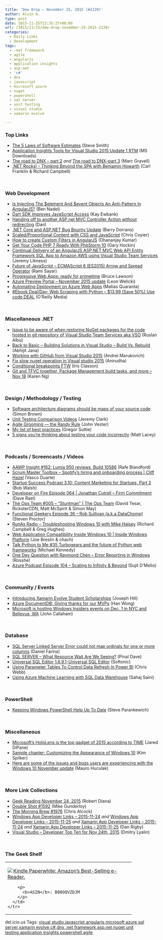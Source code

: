 ```yaml
---
title: 'Dew Drop – November 25, 2015 (#2139)'
author: Alvin A.
type: post
date: 2015-11-25T13:35:27+00:00
url: /2015/11/25/dew-drop-november-25-2015-2139/
categories:
  - Daily Links
  - Development
tags:
  - .net framework
  - agile
  - angularjs
  - application insights
  - asp.net
  - 'c#'
  - dnx
  - javascript
  - microsoft azure
  - nuget
  - powershell
  - sql server
  - unit testing
  - visual studio
  - xamarin evolve

---
```

### <a name="top"></a>Top Links

  * <a href="http://ardalis.com/5-laws-of-software-estimates" target="_blank">The 5 Laws of Software Estimates</a> (Steve Smith)
  * <a href="http://www.microsoft.com/en-us/download/details.aspx?id=50007&WT.mc_id=DX_MVP4025064" target="_blank">Application Insights Tools for Visual Studio 2015 Update 1 RTM</a> (MS Downloads)
  * <a href="http://feedproxy.google.com/~r/CodeCodeAndMoreCode/~3/RYozEBJhXtQ/the-road-to-dnx-part-2.html" target="_blank">The road to DNX &#8211; part 2</a> _and_ <a href="http://feedproxy.google.com/~r/CodeCodeAndMoreCode/~3/g8aHEt_Z6l4/the-road-to-dnxpart-3.html" target="_blank">The road to DNX–part 3</a> (Marc Gravell)
  * <a href="http://www.dotnetrocks.com/default.aspx?ShowNum=1222" target="_blank">.NET Rocks! &#8211; Thinking Beyond the SPA with Benjamin Howarth</a> (Carl Franklin & Richard Campbell)

&nbsp;

### <a name="web"></a>Web Development

  * <a href="http://www.bennadel.com/blog/2959-is-injecting-the-element-and-event-objects-an-anti-pattern-in-angularjs.htm" target="_blank">Is Injecting The $element And $event Objects An Anti-Pattern In AngularJS?</a> (Ben Nadel)
  * <a href="http://www.i-programmer.info/news/98-languages/9207-dart-sdk-improves-javascript-access.html" target="_blank">Dart SDK Improves JavaScript Access</a> (Kay Ewbank)
  * <a href="http://www.productiverage.com/handing-off-to-another-aspnet-mvc-controller-action-without-redirecting" target="_blank">Handing off to another ASP.net MVC Controller Action without redirecting</a> (Dan)
  * <a href="http://blogs.msdn.com/b/webdev/archive/2015/11/24/net-core-and-asp-net-bug-bounty-update.aspx?WT.mc_id=DX_MVP4025064" target="_blank">.NET Core and ASP.NET Bug Bounty Update</a> (Barry Dorrans)
  * <a href="https://css-tricks.com/scaled-proportional-blocks-with-css-and-javascript/" target="_blank">Scaled/Proportional Content with CSS and JavaScript</a> (Chris Coyier)
  * <a href="http://www.infragistics.com/community/blogs/dhananjay_kumar/archive/2015/11/24/how-to-create-custom-filters-in-angularjs.aspx" target="_blank">How to create Custom Filters in AngularJS</a> (Dhananjay Kumar)
  * <a href="http://blog.jetbrains.com/phpstorm/2015/11/get-your-code-php-7-ready-with-phpstorm-10/" target="_blank">Get Your Code PHP 7 Ready With PhpStorm 10</a> (Gary Hockin)
  * <a href="http://feedproxy.google.com/~r/CSharperImage/~3/eBifksKRAXU/continual-delivery-of-angularjs-aspnet.html" target="_blank">Continual Delivery of an AngularJS ASP.NET MVC Web API Entity Framework SQL App to Amazon AWS using Visual Studio Team Services</a> (Jeremy Likness)
  * <a href="http://feedproxy.google.com/~r/CanDevs/~3/kZnOXm-jfRA/future-of-javascript-ecmascript-6-es2015-arrow-and-spread-operator.aspx" target="_blank">Future of JavaScript – ECMAScript 6 (ES2015) Arrow and Spread Operator</a> (Rami Sayar)
  * <a href="http://www.brucelawson.co.uk/2015/progressive-web-apps-ready-for-primetime/" target="_blank">Progressive Web Apps: ready for primetime</a> (Bruce Lawson)
  * <a href="https://azure.microsoft.com/blog/azure-preview-portal-november-2015-update/" target="_blank">Azure Preview Portal &#8211; November 2015 update</a> (Leon Welicki)
  * <a href="http://blogs.msdn.com/b/mvpawardprogram/archive/2015/11/25/automating-deployment-on-azure-web-apps.aspx?WT.mc_id=DX_MVP4025064" target="_blank">Automating Deployment on Azure Web Apps</a> (Matias Quaranta)
  * <a href="http://feedproxy.google.com/~r/oreilly/news/~3/ZYejFORTQ50/0636920034391.do" target="_blank">#Ebook Deal/Day: Web Scraping with Python &#8211; $13.99 (Save 50%) Use code DEAL</a> (O&#8217;Reilly Media)

&nbsp;

### <a name="dotnet"></a>Miscellaneous .NET

  * <a href="http://www.ralbu.com:80/vsts-git-repo-issue" target="_blank">Issue to be aware of when restoring NuGet packages for the code hosted in git repository of Visual Studio Team Services aka VSO</a> (Ruslan Albu)
  * <a href="http://dailydotnettips.com/2015/11/24/back-to-basic-building-solutions-in-visual-studio-build-vs-rebuild/" target="_blank">Back to Basic – Building Solutions in Visual Studio – Build Vs. Rebuild</a> (Abhijit Jana)
  * <a href="http://feedproxy.google.com/~r/CanDevs/~3/FB-TQ6KPBck/working-with-github-from-visual-studio-2015.aspx" target="_blank">Working with GitHub from Visual Studio 2015</a> (Andrei Marukovich)
  * <a href="http://feedproxy.google.com/~r/geekswithblogs/~3/1TZAyFDuIbI/fix-slow-nuget-in-visual-studio-2015.aspx" target="_blank">Fix slow nuget operation in Visual studio 2015</a> (Anirudha)
  * <a href="http://irisclasson.com/2015/11/24/conditional-breakpoints-ftw/" target="_blank">Conditional breakpoints FTW</a> (Iris Classon)
  * <a href="https://www.visualstudio.com/en-us/news/2015-nov-24-vso" target="_blank">Git and TFVC together, Package Management build tasks, and more – Nov 18</a> (Karen Ng)

&nbsp;

### <a name="design"></a>Design / Methodology / Testing

  * <a href="http://www.codingthearchitecture.com/2015/11/25/software_architecture_diagrams_should_be_maps_of_your_source_code.html" target="_blank">Software architecture diagrams should be maps of your source code</a> (Simon Brown)
  * <a href="http://jeremybytes.blogspot.com/2015/11/unit-testing-comparison-videos.html" target="_blank">Unit Testing Comparison Videos</a> (Jeremy Clark)
  * <a href="https://dzone.com/articles/agile-grooming-the-randy-rule?utm_medium=feed&utm_source=feedpress.me&utm_campaign=Feed%3A+dzone" target="_blank">Agile Grooming — the Randy Rule</a> (John Vester)
  * <a href="http://gregorsuttie.com/2015/11/24/my-list-of-best-practices/" target="_blank">My list of best practices</a> (Gregor Suttie)
  * <a href="http://feedproxy.google.com/~r/MattLacey/~3/4Ei4Q5k_WzM/5-signs-youre-thinking-about-testing.html" target="_blank">5 signs you&#8217;re thinking about testing your code incorrectly</a> (Matt Lacey)

&nbsp;

### <a name="podcasts"></a>Podcasts / Screencasts / Videos

  * <a href="http://allaboutwindowsphone.com/media/item/21096_AAWP_Insight_162_Lumia_950_rev.php" target="_blank">AAWP Insight #162: Lumia 950 reviews, Build 10586</a> (Rafe Blandford)
  * <a href="http://scrummastertoolbox.libsyn.com/spotifys-hiring-and-onboarding-process-cliff-hazel" target="_blank">Scrum Master Toolbox &#8211; Spotify’s hiring and onboarding process | Cliff Hazel</a> (Vasco Duarte)
  * <a href="http://startupsuccesspodcast.com/2015/11/ssp-3-10-content-marketing-for-startups-part-2/" target="_blank">Startup Success Podcast 3.10: Content Marketing for Startups, Part 2</a> (Bob Walsh)
  * <a href="http://feedproxy.google.com/~r/developeronfire/~3/A3Q3pE3dLho/jonathan-cutrell-firm-commitment" target="_blank">Developer on Fire Episode 064 | Jonathan Cutrell &#8211; Firm Commitment</a> (Dave Rael)
  * <a href="https://channel9.msdn.com/Shows/The-Ops-Team/The-Ops-Team-005-Stuntman?WT.mc_id=DX_MVP4025064" target="_blank">The Ops Team #005 &#8211; &#8220;Stuntman&#8221; | The Ops Team</a> (David Tesar, RicksterCDN, Matt McSpirit & Simon May)
  * <a href="http://www.functionalgeekery.com/episode-36-rob-sullivan-a-k-a-datachomp/" target="_blank">Functional Geekery Episode 36 – Rob Sullivan (a.k.a DataChomp)</a> (Steven Proctor)
  * <a href="http://feedproxy.google.com/~r/RunaAsRadioWma/~3/bBIQSqx1ryM/default.aspx" target="_blank">RunAs Radio &#8211; Troubleshooting Windows 10 with Mike Halsey</a> (Richard Campbell & Greg Hughes)
  * <a href="https://channel9.msdn.com/Shows/Inside-Windows-Platform/Web-Application-Compatibility-Inside-Windows-10?WT.mc_id=DX_MVP4025064" target="_blank">Web Application Compatibility Inside Windows 10 | Inside Windows Platform</a> (Joe Breslin & chach)
  * <a href="http://talkpython.fm/episodes/show/35" target="_blank">Talk Python to Me #35 Turbogears and the future of Python web frameworks</a> (Michael Kennedy)
  * <a href="https://channel9.msdn.com/Blogs/One-Dev-Minute/One-Dev-Question-with-Raymond-Chen-Error-Reporting-in-Windows?WT.mc_id=DX_MVP4025064" target="_blank">One Dev Question with Raymond Chen &#8211; Error Reporting in Windows</a> (Rosshe)
  * <a href="http://azpodcast.azurewebsites.net/post/Episode-104-Scaling-to-Inifnity-Beyond" target="_blank">Azure Podcast Episode 104 &#8211; Scaling to Infinity & Beyond</a> (Sujit D&#8217;Mello)

&nbsp;

### <a name="events"></a>Community / Events

  * <a href="https://blog.xamarin.com/introducing-xamarin-evolve-student-scholarships/" target="_blank">Introducing Xamarin Evolve Student Scholarships</a> (Joseph Hill)
  * <a href="https://azure.microsoft.com/blog/azure-documentdb-giving-thanks-for-our-mvps/" target="_blank">Azure DocumentDB: Giving thanks for our MVPs</a> (Han Wong)
  * <a href="http://feedproxy.google.com/~r/wmexperts/~3/-rgW7FIYqg8/story01.htm" target="_blank">Microsoft is hosting Windows Insiders events on Dec. 1 in NYC and Bellevue, WA</a> (John Callaham)

&nbsp;

### <a name="sql"></a>Database

  * <a href="http://feedproxy.google.com/~r/MSSQLTips-LatestSqlServerTips/~3/DwIr9mXexps/tip.asp" target="_blank">SQL Server Linked Server Error could not map ordinals for one or more columns</a> (Daniel Farina)
  * <a href="http://blog.sqlauthority.com/2015/11/25/sql-server-what-resource-wait-are-we-seeing/" target="_blank">SQL SERVER – What Resource Wait Are We Seeing?</a> (Pinal Dave)
  * <a href="http://universal-sql-editor.en.softonic.com" target="_blank">Universal SQL Editor 1.6.9.1-Universal SQL Editor</a> (Softonic)
  * <a href="http://blog.crossjoin.co.uk/2015/11/24/using-parameter-tables-to-control-data-refresh-in-power-bi/" target="_blank">Using Parameter Tables To Control Data Refresh In Power BI</a> (Chris Webb)
  * <a href="https://azure.microsoft.com/blog/using-azure-machine-learning-with-sql-data-warehouse/" target="_blank">Using Azure Machine Learning with SQL Data Warehouse</a> (Sahaj Saini)

&nbsp;

### <a name="ps"></a>PowerShell

  * <a href="http://powershell.org/wp/2015/11/24/keeping-windows-powershell-help-up-to-date/" target="_blank">Keeping Windows PowerShell Help Up To Date</a> (Steve Parankewich)

&nbsp;

### <a name="misc"></a>Miscellaneous

  * <a href="http://feedproxy.google.com/~r/wmexperts/~3/7P1sKIdtTn0/story01.htm" target="_blank">Microsoft&#8217;s HoloLens is the top gadget of 2015 according to TIME</a> (Jared DiPane)
  * <a href="http://blogs.msdn.com/b/microsoft_press/archive/2015/11/24/sample-chapter-customizing-the-appearance-of-windows-10.aspx?WT.mc_id=DX_MVP4025064" target="_blank">Sample chapter: Customizing the Appearance of Windows 10</a> (Kim Spilker)
  * <a href="http://feedproxy.google.com/~r/wmexperts/~3/Yb-JKpHH1UI/story01.htm" target="_blank">Here are some of the issues and bugs users are experiencing with the Windows 10 November update</a> (Mauro Huculak)

&nbsp;

### <a name="links"></a>More Link Collections

  * <a href="http://feeds.regulargeek.com/~r/RegularGeek/~3/uYRpt8hKw-g/" target="_blank">Geek Reading November 24, 2015</a> (Robert Diana)
  * <a href="http://afreshcup.com/home/2015/11/25/double-shot-1592.html" target="_blank">Double Shot #1592</a> (Mike Gunderloy)
  * <a href="http://feedproxy.google.com/~r/ReflectivePerspective/~3/1NLgdodQQBI/" target="_blank">The Morning Brew #1976</a> (Chris Alcock)
  * <a href="http://windowsappdev.com/2015/11/windows-app-developer-links-2015-11-24/" target="_blank">Windows App Developer Links &#8211; 2015-11-24</a> _and_ <a href="http://windowsappdev.com/2015/11/windows-app-developer-links-2015-11-25/" target="_blank">Windows App Developer Links &#8211; 2015-11-25</a> _and_ <a href="http://allaboutxamarin.com/2015/11/xamarin-app-developer-links-2015-11-24/" target="_blank">Xamarin App Developer Links &#8211; 2015-11-24</a> _and_ <a href="http://allaboutxamarin.com/2015/11/xamarin-app-developer-links-2015-11-25/" target="_blank">Xamarin App Developer Links &#8211; 2015-11-25</a> (Dan Rigby)
  * <a href="http://www.lyalin.com/2015/11/24/visual-studio-developer-top-ten-for-nov-24th-2015/" target="_blank">Visual Studio – Developer Top Ten for Nov 24th, 2015</a> (Dmitry Lyalin)

&nbsp;

### <a name="shelf"></a>The Geek Shelf

<div id="scid:7dc1bd33-94bd-46fd-a20b-0131235bcd47:5f1c2c28-3db3-4221-ab1e-d44989005477" class="wlWriterEditableSmartContent" style="float: none; padding-bottom: 0px; padding-top: 0px; padding-left: 0px; margin: 0px; display: inline; padding-right: 0px">
  <table cellspacing="0" cellpadding="2" width="400" border="0" unselectable="on">
    <tr>
      <td valign="top" width="400">
        <p>
          <a title="Kindle Paperwhite: Amazon’s Best-Selling e-Reader." href="http://www.amazon.com/exec/obidos/ASIN/B00OQVZDJM/amavin-20"><img data-recalc-dims="1" decoding="async" src="https://i0.wp.com/images.amazon.com/images/P/B00OQVZDJM.01.MZZZZZZZ.jpg?w=660" border="0" align="left" style="float:left" />Kindle Paperwhite: Amazon’s Best-Selling e-Reader.</a>
        </p>
        
        <p>
          <b>ASIN</b>: B00OQVZDJM
        </p>
      </td>
    </tr>
  </table>
</div>

<div id="scid:0767317B-992E-4b12-91E0-4F059A8CECA8:bc331262-8252-4997-a819-5a8f93693158" class="wlWriterEditableSmartContent" style="float: none; padding-bottom: 0px; padding-top: 0px; padding-left: 0px; margin: 0px; display: inline; padding-right: 0px">
  del.icio.us Tags: <a href="http://del.icio.us/popular/visual+studio" rel="tag">visual studio</a>,<a href="http://del.icio.us/popular/javascript" rel="tag">javascript</a>,<a href="http://del.icio.us/popular/angularjs" rel="tag">angularjs</a>,<a href="http://del.icio.us/popular/microsoft+azure" rel="tag">microsoft azure</a>,<a href="http://del.icio.us/popular/sql+server" rel="tag">sql server</a>,<a href="http://del.icio.us/popular/xamarin+evolve" rel="tag">xamarin evolve</a>,<a href="http://del.icio.us/popular/c%23" rel="tag">c#</a>,<a href="http://del.icio.us/popular/dnx" rel="tag">dnx</a>,<a href="http://del.icio.us/popular/.net+framework" rel="tag">.net framework</a>,<a href="http://del.icio.us/popular/asp.net" rel="tag">asp.net</a>,<a href="http://del.icio.us/popular/nuget" rel="tag">nuget</a>,<a href="http://del.icio.us/popular/unit+testing" rel="tag">unit testing</a>,<a href="http://del.icio.us/popular/application+insights" rel="tag">application insights</a>,<a href="http://del.icio.us/popular/powershell" rel="tag">powershell</a>,<a href="http://del.icio.us/popular/agile" rel="tag">agile</a>
</div>